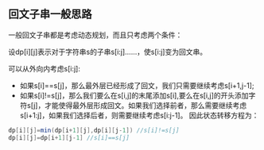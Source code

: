 ## 回文子串一般思路

一般回文子串都是考虑动态规划，而且只考虑两个条件：

设dp[i][j]表示对于字符串s的子串s[i:j]……，使s[i:j]变为回文串。

可以从外向内考虑s[i:j]:

- 如果s[i]==s[j]，那么最外层已经形成了回文，我们只需要继续考虑s[i+1,j-1];
- 如果s[i]!=s[j]，那么我们要么在s[i,j]的末尾添加s[i],要么在s[i,j]的开头添加字符s[j]，才能使得最外层形成回文。如果我们选择前者，那么需要继续考虑s[i+1:j]，如果我们选择后者，则需要继续考虑s[i:j-1]。
因此状态转移方程为：
```Java
dp[i][j]=min(dp[i+1][j],dp[i][j-1]) //s[i]!=s[j]
dp[i][j]=dp[i+1][j-1] //s[i]==s[j]
```
